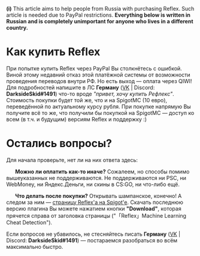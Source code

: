 **(i)** This article aims to help people from Russia with purchasing Reflex. Such article is needed due to PayPal restrictions.
**Everything below is written in Russian and is completely unimportant for anyone who lives in a different country.**


# Как купить Reflex

При попытке купить Reflex через PayPal Вы столкнётесь с ошибкой. Виной этому недавний отказ этой платёжной системы от возможности проведения переводов внутри РФ. Но есть выход — оплата через QIWI! Для подробностей напишите в ЛС **Герману** ([VK](https://vk.com/darksidecode) | Discord: **DarksideSkid#1491**) что-то вроде *"привет, хочу купить Рефлекс"*. Стоимость покупки будет той же, что и на SpigotMC (10 евро), переведённой по актуальному курсу рубля. При покупке напрямую Вы получите всё то же, что получили бы покупкой на SpigotMC — доступ ко всем (в т.ч. и будущим) версиям Reflex и поддержку :)


# Остались вопросы?
Для начала проверьте, нет ли на них ответа здесь:


&nbsp;&nbsp;&nbsp;&nbsp;&nbsp;&nbsp;**Можно ли оплатить как-то иначе?** Сожалеем, но способы помимо вышеуказанных не поддерживаются. Не поддерживаются ни PSC, ни WebMoney, ни Яндекс.Деньги, ни скины в CS:GO, ни что-либо ещё.


&nbsp;&nbsp;&nbsp;&nbsp;&nbsp;&nbsp;**Что делать после покупки?** Открывать шампанское, конечно! А следом за ним — [страницу Reflex'а на Spigot'е](https://g.reflex.rip/spigot). Скачать последнюю версию плагина Вы можете нажатием кнопки **"Download"**, которая прячется справа от заголовка страницы ("「Reflex」Machine Learning Cheat Detection").


Если вопросов не убавилось, не стесняйтесь писать **Герману** ([VK](https://vk.com/darksidecode) | Discord: **DarksideSkid#1491**) — постараемся разобраться во всём максимально быстро.
